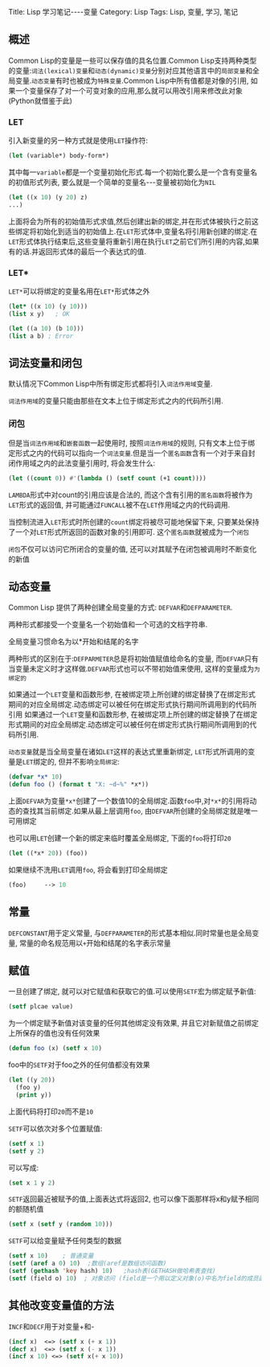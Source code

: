 Title: Lisp 学习笔记----变量
Category: Lisp
Tags: Lisp, 变量, 学习, 笔记


## 概述
Common Lisp的变量是一些可以保存值的具名位置.Common Lisp支持两种类型的变量:`词法(lexical)变量`和`动态(dynamic)变量`分别对应其他语言中的`局部变量`和全局变量.`动态变量`有时也被成为`特殊变量`.Common Lisp中所有值都是对像的引用, 如果一个变量保存了对一个可变对象的应用,那么就可以用改引用来修改此对象(Python就借鉴于此)

### LET
引入新变量的另一种方式就是使用`LET`操作符:
```lisp
(let (variable*) body-form*)
```
其中每一`variable`都是一个变量初始化形式.每一个初始化要么是一个含有变量名的初值形式列表, 要么就是一个简单的变量名---变量被初始化为`NIL`
```lisp
(let ((x 10) (y 20) z)
...)
```
上面将会为所有的初始值形式求值,然后创建出新的绑定,并在形式体被执行之前这些绑定将初始化到适当的初始值上.在`LET`形式体中,变量名将引用新创建的绑定.在`LET`形式体执行结束后,这些变量将重新引用在执行`LET`之前它们所引用的内容,如果有的话.并返回形式体的最后一个表达式的值.

### LET*
`LET*`可以将绑定的变量名用在`LET*`形式体之外
```lisp
(let* ((x 10) (y 10)))
(list x y)   ; OK

(let ((a 10) (b 10)))
(list a b) ; Error
```

## 词法变量和闭包
默认情况下Common Lisp中所有绑定形式都将引入`词法作用域`变量.

`词法作用域`的变量只能由那些在文本上位于绑定形式之内的代码所引用.

### 闭包
但是当`词法作用域`和`嵌套函数`一起使用时, 按照`词法作用域`的规则, 只有文本上位于绑定形式之内的代码可以指向一个`词法变量`.但是当一个`匿名函数`含有一个对于来自封闭作用域之内的此法变量引用时, 将会发生什么:

```lisp
(let ((count 0)) #'(lambda () (setf count (+1 count))))
```
`LAMBDA`形式中对count的引用应该是合法的, 而这个含有引用的`匿名函数`将被作为`LET`形式的返回值, 并可能通过`FUNCALL`被不在`LET`作用域之内的代码调用.

当控制流进入`LET`形式时所创建的`count`绑定将被尽可能地保留下来, 只要某处保持了一个对`LET`形式所返回的函数对象的引用即可. 这个`匿名函数`就被成为一个`闭包`

`闭包`不仅可以访问它所闭合的变量的值, 还可以对其赋予在闭包被调用时不断变化的新值

## 动态变量
Common Lisp 提供了两种创建全局变量的方式: `DEFVAR`和`DEFPARAMETER`.

两种形式都接受一个变量名一个初始值和一个可选的文档字符串.

全局变量习惯命名为以*开始和结尾的名字

两种形式的区别在于:`DEFPARMETER`总是将初始值赋值给命名的变量, 而`DEFVAR`只有当变量未定义时才这样做.`DEFVAR`形式也可以不带初始值来使用, 这样的变量成为`为绑定的`

如果通过一个`LET`变量和函数形参, 在被绑定项上所创建的绑定替换了在绑定形式期间的对应全局绑定.动态绑定可以被任何在绑定形式执行期间所调用到的代码所引用
如果通过一个`LET`变量和函数形参, 在被绑定项上所创建的绑定替换了在绑定形式期间的对应全局绑定.动态绑定可以被任何在绑定形式执行期间所调用到的代码所引用.

`动态变量`就是当全局变量在诸如`LET`这样的表达式里重新绑定, `LET`形式所调用的变量是`LET`绑定的, 但并不影响`全局绑定`:
```lisp
(defvar *x* 10)
(defun foo () (format t "X: ~d~%" *x*))
```
上面`DEFVAR`为变量`*x*`创建了一个数值10的全局绑定.函数`foo`中,对`*x*`的引用将动态的查找其当前绑定.如果从最上层调用`foo`, 由`DEFVAR`所创建的全局绑定就是唯一可用绑定

也可以用`LET`创建一个新的绑定来临时覆盖全局绑定, 下面的`foo`将打印`20`
```lisp
(let ((*x* 20)) (foo))
```
如果继续不洗用`LET`调用`foo`, 将会看到打印全局绑定
```lisp
(foo)     --> 10
```

## 常量
`DEFCONSTANT`用于定义常量, 与`DEFPARAMETER`的形式基本相似.同时常量也是全局变量, 常量的命名规范用以`+`开始和结尾的名字表示常量

## 赋值
一旦创建了绑定, 就可以对它赋值和获取它的值.可以使用`SETF`宏为绑定赋予新值:
```lisp
(setf plcae value)
```

为一个绑定赋予新值对该变量的任何其他绑定没有效果, 并且它对新赋值之前绑定上所保存的值也没有任何效果
```lisp
(defun foo (x) (setf x 10)
```
foo中的`SETF`对于foo之外的任何值都没有效果
```lisp
(let ((y 20))
  (foo y)
  (print y))
```
上面代码将打印`20`而不是`10`

`SETF`可以依次对多个位置赋值:
```lisp
(setf x 1)
(setf y 2)
```
可以写成:
```lisp
(set x 1 y 2)
```

`SETF`返回最近被赋予的值,上面表达式将返回2, 也可以像下面那样将x和y赋予相同的额随机值
```lisp
(setf x (setf y (random 10)))
```

`SETF`可以给变量赋予任何类型的数据
```lisp
(setf x 10)    ; 普通变量
(setf (aref a 0) 10)  ;数组(aref是数组访问函数)
(setf (gethash 'key hash) 10)   ;hash表(GETHASH做哈希表查找)
(setf (field o) 10)  ; 对象访问 (field是一个用以定义对象(o)中名为field的成员函数)
```

## 其他改变变量值的方法
`INCF`和`DECF`用于对变量+和-
```lisp
(incf x)  <=> (setf x (+ x 1))
(decf x)  <=> (setf x (- x 1))
(incf x 10) <=> (setf x(+ x 10))
```
